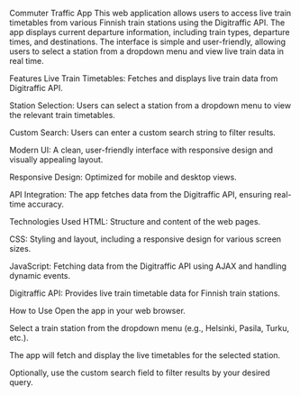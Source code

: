 Commuter Traffic App
This web application allows users to access live train timetables from various Finnish train stations using the Digitraffic API. The app displays current departure information, including train types, departure times, and destinations. The interface is simple and user-friendly, allowing users to select a station from a dropdown menu and view live train data in real time.

Features
Live Train Timetables: Fetches and displays live train data from Digitraffic API.

Station Selection: Users can select a station from a dropdown menu to view the relevant train timetables.

Custom Search: Users can enter a custom search string to filter results.

Modern UI: A clean, user-friendly interface with responsive design and visually appealing layout.

Responsive Design: Optimized for mobile and desktop views.

API Integration: The app fetches data from the Digitraffic API, ensuring real-time accuracy.

Technologies Used
HTML: Structure and content of the web pages.

CSS: Styling and layout, including a responsive design for various screen sizes.

JavaScript: Fetching data from the Digitraffic API using AJAX and handling dynamic events.

Digitraffic API: Provides live train timetable data for Finnish train stations.

How to Use
Open the app in your web browser.

Select a train station from the dropdown menu (e.g., Helsinki, Pasila, Turku, etc.).

The app will fetch and display the live timetables for the selected station.

Optionally, use the custom search field to filter results by your desired query.
